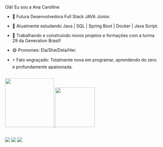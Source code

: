 Olá! Eu sou a Ana Carolline
- 💬 Futura Desenvolvedora Full Stack JAVA Júnior.
- 🌱 Atualmente estudando Java | SQL | Spring Boot | Docker | Java Script.
- 👯 Trabalhando e construindo novos projetos e formações com a turma 29 da Generation Brasil!
- 😄 Pronomes: Ela/She/Dela/Her.
- ⚡ Fato engraçado: Totalmente nova em programar, aprendendo do zero e profundamente apaixonada.

  ##

 <div>
  <a href="https://github.com/Ana-Carolline">
  <img height="160em" src="https://github-readme-stats.vercel.app/api?username=Ana-Carolline&show_icons=false&theme=dracula&include_all_commits=true&count_private=true"/>
  <img height="130em" src="https://github-readme-stats.vercel.app/api/top-langs/?username=Ana-Carolline&layout=compact&langs_count=7&theme=dracula"/>
</div> 
  
   ##
  
<div>
   <a href="https://www.instagram.com/anacarolinelr/" target="_blank"><img src="https://img.shields.io/badge/-Instagram-%23E4405F?style=for-the-badge&logo=instagram&logoColor=white" target="_blank"></a>
  <a href=https://www.linkedin.com/in/ana-carolline-lima-b51701213/ target="_blank"><img src="https://img.shields.io/badge/LinkedIn-0077B5?style=for-the-badge&logo=linkedin&logoColor=white" target="_blank"></a>
 <a href = "mailto:ana.carolinelr123@gmail.com"><img src="https://img.shields.io/badge/-Gmail-%23333?style=for-the-badge&logo=gmail&logoColor=white" target="_blank"></a>
</div>  
  

   
